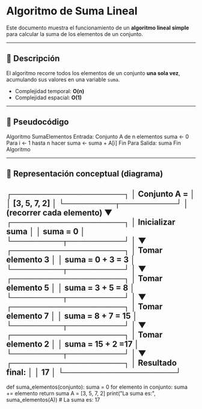 # Algoritmo de Suma Lineal

Este documento muestra el funcionamiento de un **algoritmo lineal simple** para calcular la suma de los elementos de un conjunto.

---

## 🔹 Descripción
El algoritmo recorre todos los elementos de un conjunto **una sola vez**, acumulando sus valores en una variable `suma`.

- Complejidad temporal: **O(n)**
- Complejidad espacial: **O(1)**

---

## 🔹 Pseudocódigo
Algoritmo SumaElementos
Entrada: Conjunto A de n elementos
suma ← 0
Para i ← 1 hasta n hacer
suma ← suma + A[i]
Fin Para
Salida: suma
Fin Algoritmo

---

## 🔹 Representación conceptual (diagrama)
┌────────────────────┐
│ Conjunto A = │
│ [3, 5, 7, 2] │
└─────────┬──────────┘
│ (recorrer cada elemento)
▼
┌────────────────────┐
│ Inicializar suma │
│ suma = 0 │
└─────────┬──────────┘
│
▼
┌────────────────────┐
│ Tomar elemento 3 │
│ suma = 0 + 3 = 3 │
└─────────┬──────────┘
│
▼
┌────────────────────┐
│ Tomar elemento 5 │
│ suma = 3 + 5 = 8 │
└─────────┬──────────┘
│
▼
┌────────────────────┐
│ Tomar elemento 7 │
│ suma = 8 + 7 = 15 │
└─────────┬──────────┘
│
▼
┌────────────────────┐
│ Tomar elemento 2 │
│ suma = 15 + 2 =17 │
└─────────┬──────────┘
│
▼
┌────────────────────┐
│ Resultado final: │
│ 17 │
└────────────────────┘
---


def suma_elementos(conjunto):
    suma = 0
    for elemento in conjunto:
        suma += elemento
    return suma
A = [3, 5, 7, 2]
print("La suma es:", suma_elementos(A))  # La suma es: 17
